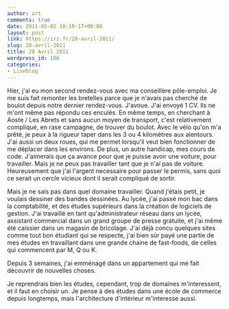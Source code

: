 ```yaml
---
author: art
comments: true
date: 2011-05-02 10:19:17+00:00
layout: post
link: https://irz.fr/28-avril-2011/
slug: 28-avril-2011
title: 28 Avril 2011
wordpress_id: 106
categories:
- Liveblog
---
```


Hier, j'ai eu mon second rendez-vous avec ma conseillère pôle-emploi. Je me suis fait remonter les bretelles parce que je n'avais pas cherché de boulot depuis notre dernier rendez-vous. J'avoue. J'ai envoyé 1 CV. Ils ne m'ont même pas répondu ces enculés. En même temps, en cherchant à Aoste / Les Abrets et sans aucun moyen de transport, c'est relativement compliqué, en rase campagne, de trouver du boulot. Avec le vélo qu'on m'a prêté, je peux à la rigueur taper dans les 3 ou 4 kilomètres aux alentours. J'ai aussi un deux roues, qui me permet lorsqu'il veut bien fonctionner de me déplacer dans les environs. De plus, un autre handicap, mes cours de code. J'aimerais que ça avance pour que je puisse avoir une voiture, pour travailler. Mais je ne peux pas travailler tant que je n'ai pas de voiture. Heureusement que j'ai l'argent necessaire pour passer le permis, sans quoi ce serait un cercle vicieux dont il serait compliqué de sortir.

Mais je ne sais pas dans quel domaine travailler. Quand j'étais petit, je voulais dessiner des bandes dessinées. Au lycée, j'ai passé mon bac dans la comptabilité, et des études supérieurs dans la création de logiciels de gestion. J'ai travaillé en tant qu'administrateur réseau dans un lycée, assistant commercial dans un grand groupe de presse gratuite, et j'ai même été caissier dans un magasin de bricolage. J'ai déjà concu quelques sites comme tout bon étudiant qui se respecte, j'ai bien sûr payé une partie de mes études en travaillant dans une grande chaine de fast-foods, de celles qui commencent par M, Q ou K.

Depuis 3 semaines, j'ai emménagé dans un appartement qui me fait découvrir de nouvelles choses.

Je reprendrais bien les études, cependant, trop de domaines m'interessent, et il faut en choisir un. Je pense à des études dans une école de commerce depuis longtemps, mais l'architecture d'intérieur m'interesse aussi.
